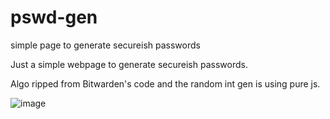 # pswd-gen
simple page to generate secureish passwords

Just a simple webpage to generate secureish passwords.

Algo ripped from Bitwarden's code and the random int gen is using pure js.

![image](https://github.com/galeski/pswd-gen/assets/6997106/9e16ba1d-9409-4667-b1eb-73c21a6e9677)
